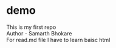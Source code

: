 # demo
This is my first repo
<br>
Author - Samarth Bhokare
<br>
For read.md file I have to learn baisc html 
